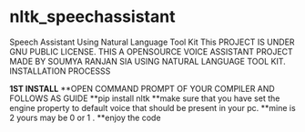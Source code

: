# nltk_speechassistant
Speech Assistant Using Natural Language Tool Kit
This PROJECT IS UNDER  GNU PUBLIC LICENSE.
THIS A OPENSOURCE VOICE ASSISTANT PROJECT MADE BY SOUMYA RANJAN SIA USING NATURAL LANGUAGE TOOL KIT.
INSTALLATION PROCESSS

**1ST INSTALL**
**OPEN COMMAND PROMPT OF YOUR COMPILER AND FOLLOWS AS GUIDE
**pip install nltk
**make sure that you have set the engine property to default voice that should be present in your pc.
**mine is 2 yours may be 0 or 1 .
**enjoy the code
